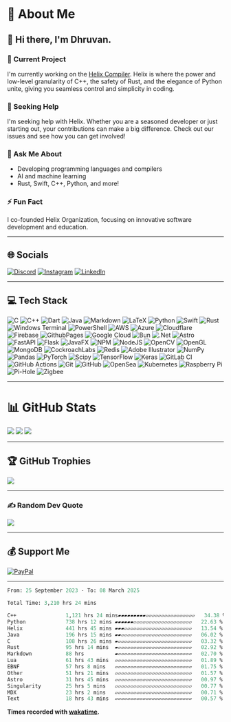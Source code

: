 # 💫 About Me

## 👋 Hi there, I'm Dhruvan.

### 🔭 Current Project
I'm currently working on the [Helix Compiler](https://github.com/kneorain/helix-lang). Helix is where the power and low-level granularity of C++, the safety of Rust, and the elegance of Python unite, giving you seamless control and simplicity in coding.

### 🤝 Seeking Help
I'm seeking help with Helix. Whether you are a seasoned developer or just starting out, your contributions can make a big difference. Check out our issues and see how you can get involved!

### 💬 Ask Me About
- Developing programming languages and compilers
- AI and machine learning
- Rust, Swift, C++, Python, and more!

### ⚡ Fun Fact
I co-founded Helix Organization, focusing on innovative software development and education.

---

## 🌐 Socials

[![Discord](https://img.shields.io/badge/Discord-%237289DA.svg?logo=discord&logoColor=white)](https://discord.gg/.ze7) [![Instagram](https://img.shields.io/badge/Instagram-%23E4405F.svg?logo=Instagram&logoColor=white)](https://instagram.com/dhurvan_kartik) [![LinkedIn](https://img.shields.io/badge/LinkedIn-%230077B5.svg?logo=linkedin&logoColor=white)](https://linkedin.com/in/dhruvan_kartik)

---

## 💻 Tech Stack
![C](https://img.shields.io/badge/c-%2300599C.svg?style=flat&logo=c&logoColor=white) 
![C++](https://img.shields.io/badge/c++-%2300599C.svg?style=flat&logo=c%2B%2B&logoColor=white) 
![Dart](https://img.shields.io/badge/dart-%230175C2.svg?style=flat&logo=dart&logoColor=white) 
![Java](https://img.shields.io/badge/java-%23ED8B00.svg?style=flat&logo=openjdk&logoColor=white) 
![Markdown](https://img.shields.io/badge/markdown-%23000000.svg?style=flat&logo=markdown&logoColor=white) 
![LaTeX](https://img.shields.io/badge/latex-%23008080.svg?style=flat&logo=latex&logoColor=white) 
![Python](https://img.shields.io/badge/python-3670A0?style=flat&logo=python&logoColor=ffdd54) 
![Swift](https://img.shields.io/badge/swift-F54A2A?style=flat&logo=swift&logoColor=white) 
![Rust](https://img.shields.io/badge/rust-%23000000.svg?style=flat&logo=rust&logoColor=white) 
![Windows Terminal](https://img.shields.io/badge/Windows%20Terminal-%234D4D4D.svg?style=flat&logo=windows-terminal&logoColor=white) 
![PowerShell](https://img.shields.io/badge/PowerShell-%235391FE.svg?style=flat&logo=powershell&logoColor=white) 
![AWS](https://img.shields.io/badge/AWS-%23FF9900.svg?style=flat&logo=amazon-aws&logoColor=white) 
![Azure](https://img.shields.io/badge/azure-%230072C6.svg?style=flat&logo=microsoftazure&logoColor=white) 
![Cloudflare](https://img.shields.io/badge/Cloudflare-F38020?style=flat&logo=Cloudflare&logoColor=white) 
![Firebase](https://img.shields.io/badge/firebase-%23039BE5.svg?style=flat&logo=firebase) 
![GithubPages](https://img.shields.io/badge/github%20pages-121013?style=flat&logo=github&logoColor=white) 
![Google Cloud](https://img.shields.io/badge/GoogleCloud-%234285F4.svg?style=flat&logo=google-cloud&logoColor=white) 
![Bun](https://img.shields.io/badge/Bun-%23000000.svg?style=flat&logo=bun&logoColor=white) 
![.Net](https://img.shields.io/badge/.NET-5C2D91?style=flat&logo=.net&logoColor=white) 
![Astro](https://img.shields.io/badge/astro-%232C2052.svg?style=flat&logo=astro&logoColor=white) 
![FastAPI](https://img.shields.io/badge/FastAPI-005571?style=flat&logo=fastapi) 
![Flask](https://img.shields.io/badge/flask-%23000.svg?style=flat&logo=flask&logoColor=white) 
![JavaFX](https://img.shields.io/badge/javafx-%23FF0000.svg?style=flat&logo=javafx&logoColor=white) 
![NPM](https://img.shields.io/badge/NPM-%23CB3837.svg?style=flat&logo=npm&logoColor=white) 
![NodeJS](https://img.shields.io/badge/node.js-6DA55F?style=flat&logo=node.js&logoColor=white) 
![OpenCV](https://img.shields.io/badge/opencv-%23white.svg?style=flat&logo=opencv&logoColor=white) 
![OpenGL](https://img.shields.io/badge/OpenGL-%23FFFFFF.svg?style=flat&logo=opengl) 
![MongoDB](https://img.shields.io/badge/MongoDB-%234ea94b.svg?style=flat&logo=mongodb&logoColor=white) 
![CockroachLabs](https://img.shields.io/badge/Cockroach%20Labs-6933FF?style=flat&logo=Cockroach%20Labs&logoColor=white) 
![Redis](https://img.shields.io/badge/redis-%23DD0031.svg?style=flat&logo=redis&logoColor=white) 
![Adobe Illustrator](https://img.shields.io/badge/adobe%20illustrator-%23FF9A00.svg?style=flat&logo=adobe%20illustrator&logoColor=white) 
![NumPy](https://img.shields.io/badge/numpy-%23013243.svg?style=flat&logo=numpy&logoColor=white) 
![Pandas](https://img.shields.io/badge/pandas-%23150458.svg?style=flat&logo=pandas&logoColor=white) 
![PyTorch](https://img.shields.io/badge/PyTorch-%23EE4C2C.svg?style=flat&logo=PyTorch&logoColor=white) 
![Scipy](https://img.shields.io/badge/SciPy-%230C55A5.svg?style=flat&logo=scipy&logoColor=%white) 
![TensorFlow](https://img.shields.io/badge/TensorFlow-%23FF6F00.svg?style=flat&logo=TensorFlow&logoColor=white) 
![Keras](https://img.shields.io/badge/Keras-%23D00000.svg?style=flat&logo=Keras&logoColor=white) 
![GitLab CI](https://img.shields.io/badge/gitlab%20CI-%23181717.svg?style=flat&logo=gitlab&logoColor=white) 
![GitHub Actions](https://img.shields.io/badge/github%20actions-%232671E5.svg?style=flat&logo=githubactions&logoColor=white) 
![Git](https://img.shields.io/badge/git-%23F05033.svg?style=flat&logo=git&logoColor=white) 
![GitHub](https://img.shields.io/badge/github-%23121011.svg?style=flat&logo=github&logoColor=white) 
![OpenSea](https://img.shields.io/badge/OpenSea-%232081E2.svg?style=flat&logo=opensea&logoColor=white) 
![Kubernetes](https://img.shields.io/badge/kubernetes-%23326ce5.svg?style=flat&logo=kubernetes&logoColor=white) 
![Raspberry Pi](https://img.shields.io/badge/-RaspberryPi-C51A4A?style=flat&logo=Raspberry-Pi) 
![Pi-Hole](https://img.shields.io/badge/pihole-%2396060C.svg?style=flat&logo=pi-hole&logoColor=white) 
![Zigbee](https://img.shields.io/badge/zigbee-%23EB0443.svg?style=flat&logo=zigbee&logoColor=white)

---

# 📊 GitHub Stats

![](https://github-readme-stats.vercel.app/api?username=ze7111&theme=dark&hide_border=true&include_all_commits=true&count_private=false)
![](https://github-readme-streak-stats.herokuapp.com/?user=ze7111&theme=dark&hide_border=true)
![](https://github-readme-stats.vercel.app/api/top-langs/?username=ze7111&theme=dark&hide_border=true&include_all_commits=true&count_private=false&layout=compact)

---

## 🏆 GitHub Trophies

![](https://github-profile-trophy.vercel.app/?username=ze7111&theme=radical&no-frame=true&no-bg=false&margin-w=4)

---

### ✍️ Random Dev Quote

![](https://quotes-github-readme.vercel.app/api?type=horizontal&theme=radical)

---

## 💰 Support Me

[![PayPal](https://img.shields.io/badge/PayPal-00457C?style=for-the-badge&logo=paypal&logoColor=white)](https://paypal.me/dhruvan0)

---

<!--START_SECTION:waka-->

```ocaml
From: 25 September 2023 - To: 08 March 2025

Total Time: 3,210 hrs 24 mins

C++                1,121 hrs 24 mins▰▰▰▰▰▰▰▰▰▱▱▱▱▱▱▱▱▱▱▱▱▱▱▱▱   34.38 %
Python             738 hrs 12 mins ▰▰▰▰▰▰▱▱▱▱▱▱▱▱▱▱▱▱▱▱▱▱▱▱▱   22.63 %
Helix              441 hrs 45 mins ▰▰▰▱▱▱▱▱▱▱▱▱▱▱▱▱▱▱▱▱▱▱▱▱▱   13.54 %
Java               196 hrs 15 mins ▰▰▱▱▱▱▱▱▱▱▱▱▱▱▱▱▱▱▱▱▱▱▱▱▱   06.02 %
C                  108 hrs 26 mins ▰▱▱▱▱▱▱▱▱▱▱▱▱▱▱▱▱▱▱▱▱▱▱▱▱   03.32 %
Rust               95 hrs 14 mins  ▰▱▱▱▱▱▱▱▱▱▱▱▱▱▱▱▱▱▱▱▱▱▱▱▱   02.92 %
Markdown           88 hrs          ▰▱▱▱▱▱▱▱▱▱▱▱▱▱▱▱▱▱▱▱▱▱▱▱▱   02.70 %
Lua                61 hrs 43 mins  ▱▱▱▱▱▱▱▱▱▱▱▱▱▱▱▱▱▱▱▱▱▱▱▱▱   01.89 %
EBNF               57 hrs 8 mins   ▱▱▱▱▱▱▱▱▱▱▱▱▱▱▱▱▱▱▱▱▱▱▱▱▱   01.75 %
Other              51 hrs 21 mins  ▱▱▱▱▱▱▱▱▱▱▱▱▱▱▱▱▱▱▱▱▱▱▱▱▱   01.57 %
Astro              31 hrs 45 mins  ▱▱▱▱▱▱▱▱▱▱▱▱▱▱▱▱▱▱▱▱▱▱▱▱▱   00.97 %
Singularity        25 hrs 5 mins   ▱▱▱▱▱▱▱▱▱▱▱▱▱▱▱▱▱▱▱▱▱▱▱▱▱   00.77 %
MDX                23 hrs 2 mins   ▱▱▱▱▱▱▱▱▱▱▱▱▱▱▱▱▱▱▱▱▱▱▱▱▱   00.71 %
Text               18 hrs 43 mins  ▱▱▱▱▱▱▱▱▱▱▱▱▱▱▱▱▱▱▱▱▱▱▱▱▱   00.57 %
```

<!--END_SECTION:waka-->
**Times recorded with [wakatime](wakatime.com).**
